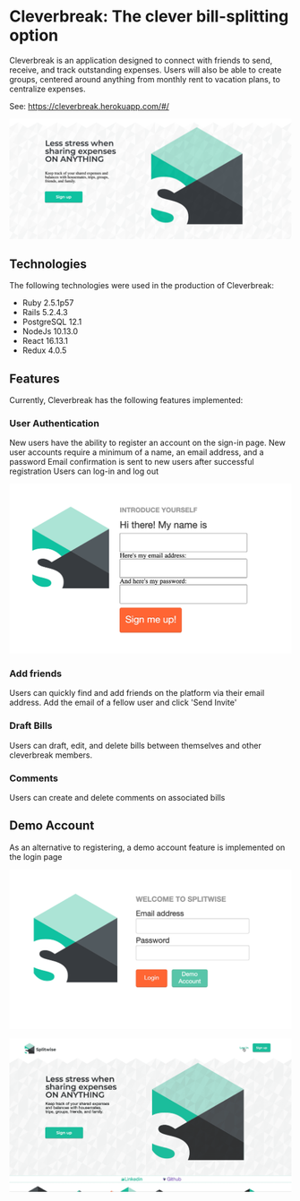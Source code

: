 # Cleverbreak: The clever bill-splitting option
Cleverbreak is an application designed to connect with friends to send, receive, and track outstanding expenses. Users will also be able to create groups, centered around anything from monthly rent to vacation plans, to centralize expenses.

See: https://cleverbreak.herokuapp.com/#/

![Splash Page](./readme_images/splashPage.png)

## Technologies
The following technologies were used in the production of Cleverbreak:
  * Ruby 2.5.1p57
  * Rails 5.2.4.3
  * PostgreSQL 12.1
  * NodeJs 10.13.0
  * React 16.13.1
  * Redux 4.0.5
  
## Features
Currently, Cleverbreak has the following features implemented:

### User Authentication
New users have the ability to register an account on the sign-in page.
New user accounts require a minimum of a name, an email address, and a password
Email confirmation is sent to new users after successful registration
Users can log-in and log out

![Signin Example](./readme_images/Signin.png)

### Add friends
Users can quickly find and add friends on the platform via their email address. Add the email of a fellow user and click 'Send Invite'

### Draft Bills
Users can draft, edit, and delete bills between themselves and other cleverbreak members. 

### Comments
Users can create and delete comments on associated bills

## Demo Account
As an alternative to registering, a demo account feature is implemented on the login page

![Demo Example](./readme_images/demoEx.png)

![Demo Example Gif](./readme_images/DemoSigninExample.gif)



